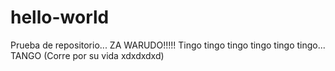 # hello-world
Prueba de repositorio... ZA WARUDO!!!!!
Tingo tingo tingo tingo tingo tingo... TANGO (Corre por su vida xdxdxdxd)
